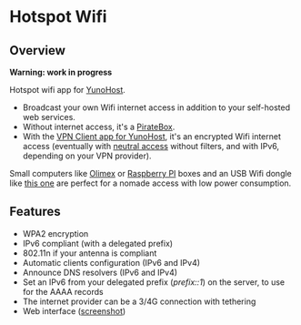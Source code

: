 # Hotspot Wifi
## Overview

**Warning: work in progress**

Hotspot wifi app for [YunoHost](http://yunohost.org/).

* Broadcast your own Wifi internet access in addition to your self-hosted web services.
* Without internet access, it's a [PirateBox](https://en.wikipedia.org/wiki/PirateBox).
* With the [VPN Client app for YunoHost](https://github.com/jvaubourg/vpnclient_ynh), it's an encrypted Wifi internet access (eventually with [neutral access](https://en.wikipedia.org/wiki/Net_neutrality) without filters, and with IPv6, depending on your VPN provider).

Small computers like [Olimex](https://www.olimex.com) or [Raspberry PI](http://www.raspberrypi.org/) boxes and an USB Wifi dongle like [this one](https://www.olimex.com/Products/USB-Modules/MOD-WIFI-R5370-ANT/) are perfect for a nomade access with low power consumption.

## Features

* WPA2 encryption
* IPv6 compliant (with a delegated prefix)
* 802.11n if your antenna is compliant
* Automatic clients configuration (IPv6 and IPv4)
* Announce DNS resolvers (IPv6 and IPv4)
* Set an IPv6 from your delegated prefix (*prefix::1*) on the server, to use for the AAAA records
* The internet provider can be a 3/4G connection with tethering
* Web interface ([screenshot](https://raw.githubusercontent.com/jvaubourg/hotspot_ynh/master/screenshot.png))
